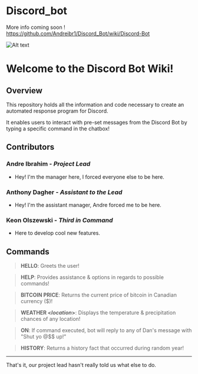 # Discord_bot

More info coming soon !
https://github.com/Andreibr1/Discord_Bot/wiki/Discord-Bot

![Alt text](https://cdn0.tnwcdn.com/wp-content/blogs.dir/1/files/2019/05/Discord-Featured-796x417.jpg?raw=true "Title")

# Welcome to the Discord Bot Wiki!
## Overview
This repository holds all the information and code necessary to create an automated response program for Discord.

It enables users to interact with pre-set messages from the Discord Bot by typing a specific command in the chatbox!

## Contributors
### **Andre Ibrahim - _Project Lead_**
* Hey! I'm the manager here, I forced everyone else to be here.


### **Anthony Dagher - _Assistant to the Lead_** 
* Hey! I'm the assistant manager, Andre forced me to be here.

### **Keon Olszewski - _Third in Command_** 
* Here to develop cool new features.

## Commands
> **HELLO**: Greets the user!

> **HELP**: Provides assistance & options in regards to possible commands!

> **BITCOIN PRICE**: Returns the current price of bitcoin in Canadian currency ($)!

> **WEATHER <_location_>**: Displays the temperature & precipitation chances of any location!

> **ON**: If command executed, bot will reply to any of Dan's message with "Shut yo @$$ up!"

> **HISTORY**: Returns a history fact that occurred during random year!

***
That's it, our project lead hasn't really told us what else to do.
